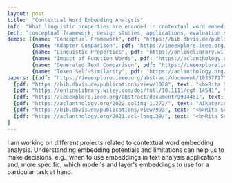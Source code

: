 ```yaml
---
layout: post
title:  "Contextual Word Embedding Analysis"
info: "What linguistic properties are encoded in contextual word embeddings?"
tech: "conceptual framework, design studies, applications, evaluation studies"
demos: [{name: "Conceptual Framework", pdf: "https://bib.dbvis.de/publications/view/1028", link: "https://embedding-framework.lingvis.io", img: "assets/img/framework.png", descr: "What to consider when designing applications for word embedding contextualization tasks?"},
        {name: "Adapter Comparison", pdf: "https://ieeexplore.ieee.org/abstract/document/9904461", link: "https://adapters.demo.lingvis.io", img: "assets/img/adapters.png", descr: "Which language models encode semantic concepts such as stereotypes or word sentiment?"},
        {name: "Linguistic Properties", pdf: "https://onlinelibrary.wiley.com/doi/full/10.1111/cgf.14541", link: "https://lmfingerprints.lingvis.io", img: "assets/img/lmfingerprints.png", descr: "Which linguistic properties are encoded in embedding vectors in different model's layers?"},
        {name: "Impact of Function Words", pdf: "https://aclanthology.org/2022.coling-1.272/", link: "https://function-words.lingvis.io", img: "assets/img/function-words.png", descr: "Do models 'understand' the linguistic functionality of function words?"},
        {name: "Generated Text Comparison", pdf: "https://ieeexplore.ieee.org/abstract/document/10357717", link: "https://prompt-comparison.lingvis.io", img: "assets/img/prompt-comparison.png", descr: "How to effectively compare texts generated by two language models?"},
        {name: "Token Self-Similarity", pdf: "https://aclanthology.org/2021.acl-long.39/", link: "https://embeddings-explained.lingvis.io", img: "assets/img/interlinked-projections.png", descr: "What are the reasons for strong embedding contextualization?"}]
papers: [{pdf: "https://ieeexplore.ieee.org/abstract/document/10357717", text: "<b>Rita Sevastjanova</b>, Simon Vogelbacher, Andreas Spitz, Daniel Keim, and Mennatallah El-Assady. 2023. Visual Comparison of Text Sequences Generated by Large Language Models. <i>In 2023 IEEE Visualization in Data Science (VDS), IEEE, 11-20.</i>"},
  {pdf: "https://bib.dbvis.de/publications/view/1028", text: "<b>Rita Sevastjanova</b> and Mennatallah El-Assady. 2023. WEC-Explainer: A Descriptive Framework. <i>In Exploring Research Opportunities for Natural Language, Text, and Data Visualization (NLVIZ) Workshop at IEEE VIS.</i>"},
  {pdf: "https://onlinelibrary.wiley.com/doi/full/10.1111/cgf.14541", text: "<b>Rita Sevastjanova</b>, A Kalouli, Christin Beck, Hanna Hauptmann, and Mennatallah El-Assady. 2022. LMFingerprints: Visual explanations of language model embedding spaces through layerwise contextualization scores. <i>In Computer Graphics Forum, 295-307.</i>"},
  {pdf: "https://ieeexplore.ieee.org/abstract/document/9904461", text: "<b>Rita Sevastjanova</b>, Eren Cakmak, Shauli Ravfogel, Ryan Cotterell, and Mennatallah El-Assady. 2022. Visual comparison of language model adaptation. <i>In IEEE Transactions on Visualization and Computer Graphics 29, 1, 1178-1188.</i>"},
  {pdf: "https://aclanthology.org/2022.coling-1.272/", text: "Aikaterini-Lida Kalouli*, <b>Rita Sevastjanova</b>*, Christin Beck, and Maribel Romero. 2022. Negation, coordination, and quantifiers in contextualized language models. <i>In International Conference On Computational Linguistics (COLING)</i> (*equal contribution)."},
  {pdf: "https://bib.dbvis.de/publications/view/993", text: "<b>Rita Sevastjanova</b> and Mennatallah El-Assady. 2022. Beware the Rationalization Trap! When Language Model Explainability diverges from our Mental Models of Language. <i>In Communication in Human-AI Interaction Workshop at IJCAI-ECAI'22.</i>"},
  {pdf: "https://aclanthology.org/2021.acl-long.39/", text: "<b>Rita Sevastjanova</b>, Aikaterini-Lida Kalouli, Christin Beck, Hanna Schäfer, and Mennatallah El-Assady. 2021. Explaining Contextualization in Language Models using Visual Analytics. <i>In Proceedings of the 59th Annual Meeting of the Association for Computational Linguistics and the 11th International Joint Conference on Natural Language Processing (Volume 1: Long Papers), Association for Computational Linguistics, 464-476.</i>"}
]
---
```


I am working on different projects related to contextual word embedding analysis. Understanding embedding potentials and limitations can help us to make decisions, e.g., when to use embeddings in text analysis applications and, more specific, which model's and layer's embeddings to use for a particular task at hand.